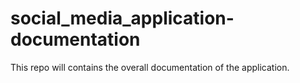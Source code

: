 # social_media_application-documentation
This repo will contains the overall documentation of the application.
